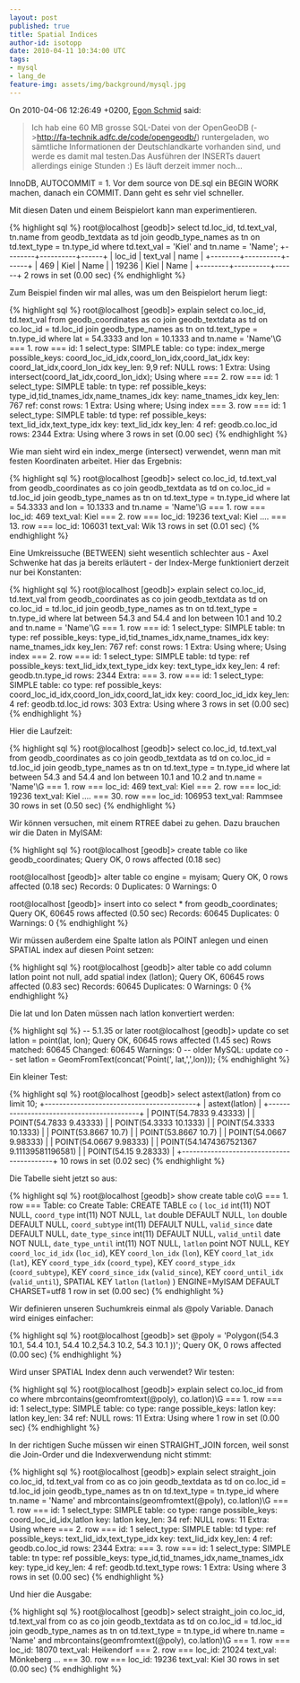 ```yaml
---
layout: post
published: true
title: Spatial Indices
author-id: isotopp
date: 2010-04-11 10:34:00 UTC
tags:
- mysql
- lang_de
feature-img: assets/img/background/mysql.jpg
---
```

On 2010-04-06 12:26:49 +0200, 
[Egon Schmid](http://groups.google.com/group/de.comp.datenbanken.mysql/msg/a7f1b9043c202ef1?hl=de&dmode=source&output=gplain) said: 

> Ich hab eine 60 MB grosse SQL-Datei von der OpenGeoDB
> (->http://fa-technik.adfc.de/code/opengeodb/) runtergeladen, wo sämtliche
> Informationen der Deutschlandkarte vorhanden sind, und werde es damit mal
> testen.Das Ausführen der INSERTs dauert allerdings einige Stunden :) Es
> läuft derzeit immer noch...

InnoDB, AUTOCOMMIT = 1. Vor dem source von DE.sql ein BEGIN WORK machen, danach
ein COMMIT. Dann geht es sehr viel schneller.

Mit diesen Daten und einem Beispielort kann man experimentieren. 

{% highlight sql %}
root@localhost [geodb]> select 
    td.loc_id, td.text_val, tn.name 
from 
   geodb_textdata as td join 
   geodb_type_names as tn on 
       td.text_type = tn.type_id 
where
   td.text_val = 'Kiel' and 
   tn.name = 'Name';
+--------+----------+------+
| loc_id | text_val | name |
+--------+----------+------+
|    469 | Kiel     | Name |
|  19236 | Kiel     | Name |
+--------+----------+------+
2 rows in set (0.00 sec)
{% endhighlight %}

Zum Beispiel finden wir mal alles, was um den Beispielort herum liegt:

{% highlight sql %}
root@localhost [geodb]> explain select 
    co.loc_id, td.text_val 
from 
    geodb_coordinates as co join 
    geodb_textdata as td on 
        co.loc_id = td.loc_id join 
    geodb_type_names as tn on 
        td.text_type = tn.type_id 
where 
    lat = 54.3333 and 
    lon = 10.1333 and 
    tn.name = 'Name'\G
=== 1. row ===
           id: 1
  select_type: SIMPLE
        table: co
         type: index_merge
possible_keys: coord_loc_id_idx,coord_lon_idx,coord_lat_idx
          key: coord_lat_idx,coord_lon_idx
      key_len: 9,9
          ref: NULL
         rows: 1
        Extra: Using intersect(coord_lat_idx,coord_lon_idx); Using where
=== 2. row ===
           id: 1
  select_type: SIMPLE
        table: tn
         type: ref
possible_keys: type_id,tid_tnames_idx,name_tnames_idx
          key: name_tnames_idx
      key_len: 767
          ref: const
         rows: 1
        Extra: Using where; Using index
=== 3. row ===
           id: 1
  select_type: SIMPLE
        table: td
         type: ref
possible_keys: text_lid_idx,text_type_idx
          key: text_lid_idx
      key_len: 4
          ref: geodb.co.loc_id
         rows: 2344
        Extra: Using where
3 rows in set (0.00 sec)
{% endhighlight %}

Wie man sieht wird ein index_merge (intersect) verwendet, wenn man mit
festen Koordinaten arbeitet. Hier das Ergebnis:

{% highlight sql %}
root@localhost [geodb]> select
    co.loc_id, td.text_val 
from 
    geodb_coordinates as co join 
    geodb_textdata as td on 
        co.loc_id = td.loc_id join
    geodb_type_names as tn 
        on td.text_type = tn.type_id 
where
    lat = 54.3333 and 
    lon = 10.1333 and 
    tn.name = 'Name'\G
=== 1. row ===
  loc_id: 469
text_val: Kiel
=== 2. row ===
  loc_id: 19236
text_val: Kiel
....
=== 13. row ===
  loc_id: 106031
text_val: Wik
13 rows in set (0.01 sec)
{% endhighlight %}

Eine Umkreissuche (BETWEEN) sieht wesentlich schlechter aus - Axel Schwenke
hat das ja bereits erläutert - der Index-Merge funktioniert derzeit nur bei
Konstanten:

{% highlight sql %}
root@localhost [geodb]> explain select 
    co.loc_id, td.text_val 
from 
    geodb_coordinates as co join 
    geodb_textdata as td on 
        co.loc_id = td.loc_id join 
    geodb_type_names as tn on 
        td.text_type = tn.type_id 
where 
    lat between 54.3 and 54.4 and 
    lon between 10.1 and 10.2 and 
    tn.name = 'Name'\G
=== 1. row ===
           id: 1
  select_type: SIMPLE
        table: tn
         type: ref
possible_keys: type_id,tid_tnames_idx,name_tnames_idx
          key: name_tnames_idx
      key_len: 767
          ref: const
         rows: 1
        Extra: Using where; Using index
=== 2. row ===
           id: 1
  select_type: SIMPLE
        table: td
         type: ref
possible_keys: text_lid_idx,text_type_idx
          key: text_type_idx
      key_len: 4
          ref: geodb.tn.type_id
         rows: 2344
        Extra: 
=== 3. row ===
           id: 1
  select_type: SIMPLE
        table: co
         type: ref
possible_keys: coord_loc_id_idx,coord_lon_idx,coord_lat_idx
          key: coord_loc_id_idx
      key_len: 4
          ref: geodb.td.loc_id
         rows: 303
        Extra: Using where
3 rows in set (0.00 sec)
{% endhighlight %}

Hier die Laufzeit: 

{% highlight sql %}
root@localhost [geodb]> select 
    co.loc_id, td.text_val
from 
    geodb_coordinates as co join 
    geodb_textdata as td on 
        co.loc_id = td.loc_id join 
    geodb_type_names as tn on 
        td.text_type = tn.type_id 
where
    lat between 54.3 and 54.4 and 
    lon between 10.1 and 10.2 and 
    tn.name = 'Name'\G
=== 1. row ===
  loc_id: 469
text_val: Kiel
=== 2. row ===
  loc_id: 19236
text_val: Kiel
....
=== 30. row ===
  loc_id: 106953
text_val: Rammsee
30 rows in set (0.50 sec)
{% endhighlight %}

Wir können versuchen, mit einem RTREE dabei zu gehen. Dazu brauchen wir die
Daten in MyISAM:

{% highlight sql %}
root@localhost [geodb]> create table co 
    like geodb_coordinates;
Query OK, 0 rows affected (0.18 sec)

root@localhost [geodb]> alter table co engine = myisam;
Query OK, 0 rows affected (0.18 sec)
Records: 0  Duplicates: 0  Warnings: 0

root@localhost [geodb]> insert into co select * from geodb_coordinates;
Query OK, 60645 rows affected (0.50 sec)
Records: 60645  Duplicates: 0  Warnings: 0
{% endhighlight %}

Wir müssen außerdem eine Spalte latlon als POINT anlegen und einen SPATIAL index auf diesen Point setzen: 

{% highlight sql %}
root@localhost [geodb]> alter table co 
     add column latlon point not null, 
     add spatial index (latlon);
Query OK, 60645 rows affected (0.83 sec)
Records: 60645  Duplicates: 0  Warnings: 0
{% endhighlight %}

Die lat und lon Daten müssen nach latlon konvertiert werden: 

{% highlight sql %}
-- 5.1.35 or later
root@localhost [geodb]> update co 
    set latlon = point(lat, lon);
Query OK, 60645 rows affected (1.45 sec)
Rows matched: 60645  Changed: 60645  Warnings: 0
-- older MySQL: update co 
--     set latlon = GeomFromText(concat('Point(', lat,',',lon)));
{% endhighlight %}

Ein kleiner Test: 

{% highlight sql %}
root@localhost [geodb]> select 
    astext(latlon)
from 
    co 
limit 10;
+------------------------------------------+
| astext(latlon)                           |
+------------------------------------------+
| POINT(54.7833 9.43333)                   |
| POINT(54.7833 9.43333)                   |
| POINT(54.3333 10.1333)                   |
| POINT(54.3333 10.1333)                   |
| POINT(53.8667 10.7)                      |
| POINT(53.8667 10.7)                      |
| POINT(54.0667 9.98333)                   |
| POINT(54.0667 9.98333)                   |
| POINT(54.1474367521367 9.11139581196581) |
| POINT(54.15 9.28333)                     |
+------------------------------------------+
10 rows in set (0.02 sec)
{% endhighlight %}

Die Tabelle sieht jetzt so aus: 

{% highlight sql %}
root@localhost [geodb]> show create table co\G
=== 1. row ===
       Table: co
Create Table: CREATE TABLE `co` (
  `loc_id` int(11) NOT NULL,
  `coord_type` int(11) NOT NULL,
  `lat` double DEFAULT NULL,
  `lon` double DEFAULT NULL,
  `coord_subtype` int(11) DEFAULT NULL,
  `valid_since` date DEFAULT NULL,
  `date_type_since` int(11) DEFAULT NULL,
  `valid_until` date NOT NULL,
  `date_type_until` int(11) NOT NULL,
  `latlon` point NOT NULL,
  KEY `coord_loc_id_idx` (`loc_id`),
  KEY `coord_lon_idx` (`lon`),
  KEY `coord_lat_idx` (`lat`),
  KEY `coord_type_idx` (`coord_type`),
  KEY `coord_stype_idx` (`coord_subtype`),
  KEY `coord_since_idx` (`valid_since`),
  KEY `coord_until_idx` (`valid_until`),
  SPATIAL KEY `latlon` (`latlon`)
) ENGINE=MyISAM DEFAULT CHARSET=utf8
1 row in set (0.00 sec)
{% endhighlight %}

Wir definieren unseren Suchumkreis einmal als @poly Variable. Danach wird
einiges einfacher:

{% highlight sql %}
root@localhost [geodb]> set @poly = 'Polygon((54.3 10.1, 54.4 10.1, 54.4 10.2,54.3 10.2, 54.3 10.1 ))';
Query OK, 0 rows affected (0.00 sec)
{% endhighlight %}

Wird unser SPATIAL Index denn auch verwendet? Wir testen:

{% highlight sql %}
root@localhost [geodb]> explain select 
    co.loc_id 
from 
    co
where
    mbrcontains(geomfromtext(@poly), co.latlon)\G
=== 1. row ===
           id: 1
  select_type: SIMPLE
        table: co
         type: range
possible_keys: latlon
          key: latlon
      key_len: 34
          ref: NULL
         rows: 11
        Extra: Using where
1 row in set (0.00 sec)
{% endhighlight %}

In der richtigen Suche müssen wir einen STRAIGHT_JOIN forcen, weil sonst die
Join-Order und die Indexverwendung nicht stimmt:

{% highlight sql %}
root@localhost [geodb]> explain select straight_join 
    co.loc_id, td.text_val 
from 
    co as co join 
    geodb_textdata as td 
        on co.loc_id = td.loc_id join 
    geodb_type_names as tn on 
        td.text_type = tn.type_id
where 
    tn.name = 'Name' and 
    mbrcontains(geomfromtext(@poly), co.latlon)\G
=== 1. row ===
           id: 1
  select_type: SIMPLE
        table: co
         type: range
possible_keys: coord_loc_id_idx,latlon
          key: latlon
      key_len: 34
          ref: NULL
         rows: 11
        Extra: Using where
=== 2. row ===
           id: 1
  select_type: SIMPLE
        table: td
         type: ref
possible_keys: text_lid_idx,text_type_idx
          key: text_lid_idx
      key_len: 4
          ref: geodb.co.loc_id
         rows: 2344
        Extra: 
=== 3. row ===
           id: 1
  select_type: SIMPLE
        table: tn
         type: ref
possible_keys: type_id,tid_tnames_idx,name_tnames_idx
          key: type_id
      key_len: 4
          ref: geodb.td.text_type
         rows: 1
        Extra: Using where
3 rows in set (0.00 sec)
{% endhighlight %}

Und hier die Ausgabe: 

{% highlight sql %}
root@localhost [geodb]> select straight_join 
    co.loc_id, td.text_val
from 
    co as co join
    geodb_textdata as td on
        co.loc_id = td.loc_id join 
    geodb_type_names as tn on 
        td.text_type = tn.type_id 
where 
    tn.name = 'Name' and 
    mbrcontains(geomfromtext(@poly), co.latlon)\G
=== 1. row ===
  loc_id: 18070
text_val: Heikendorf
=== 2. row ===
  loc_id: 21024
text_val: Mönkeberg
...
=== 30. row ===
  loc_id: 19236
text_val: Kiel
30 rows in set (0.00 sec)
{% endhighlight %}
